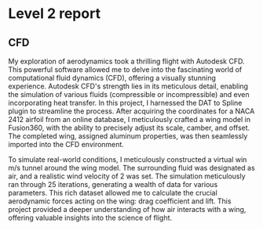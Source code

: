 # Level 2 report
## CFD
My exploration of aerodynamics took a thrilling flight with Autodesk CFD. This powerful software allowed me to delve into the fascinating world of computational fluid dynamics (CFD), offering a visually stunning experience.  Autodesk CFD's strength lies in its meticulous detail, enabling the simulation of various fluids (compressible or incompressible) and even incorporating heat transfer.  In this project, I harnessed the DAT to Spline plugin to streamline the process.  After acquiring the coordinates for a NACA 2412 airfoil from an online database, I meticulously crafted a wing model in Fusion360, with the ability to precisely adjust its scale, camber, and offset.  The completed wing, assigned aluminum properties, was then seamlessly imported into the CFD environment.

To simulate real-world conditions, I meticulously constructed a virtual win m/s tunnel around the wing model. The surrounding fluid was designated as air, and a realistic wind velocity of 2 was set.  The simulation meticulously ran through 25 iterations, generating a wealth of data for various parameters.  This rich dataset allowed me to calculate the crucial aerodynamic forces acting on the wing: drag coefficient and lift. This project provided a deeper understanding of how air interacts with a wing, offering valuable insights into the science of flight.

